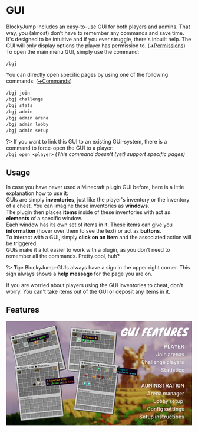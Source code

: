 # GUI
BlockyJump includes an easy-to-use GUI for both players and admins. That way, you (almost) don't have to remember any commands and save time.  
It's designed to be intuitive and if you ever struggle, there's inbuilt help. The GUI will only display options the player has permission to. ([➜Permissions](permissions.md))  
To open the main menu GUI, simply use the command:  

`/bgj`

You can directly open specific pages by using one of the following commands: ([➜Commands](commands.md))  

`/bgj join`  
`/bgj challenge`  
`/bgj stats`  
`/bgj admin`  
`/bgj admin arena`  
`/bgj admin lobby`  
`/bgj admin setup`

?> If you want to link this GUI to an existing GUI-system, there is a command to force-open the GUI to a player:  
`/bgj open <player>` *(This command doesn't (yet) support specific pages)*

## Usage
In case you have never used a Minecraft plugin GUI before, here is a little explanation how to use it:  
GUIs are simply **inventories**, just like the player's inventory or the inventory of a chest. You can imagine these inventories as **windows**.  
The plugin then places **items** inside of these inventories with act as **elements** of a specific window.  
Each window has its own set of items in it. These items can give you **information** (hover over them to see the text) or act as **buttons**.  
To interact with a GUI, simply **click on an item** and the associated action will be triggered.  
GUIs make it a lot easier to work with a plugin, as you don't need to remember all the commands. Pretty cool, huh?  

?> **Tip:** BlockyJump-GUIs always have a sign in the upper right corner. This sign always shows a **help message** for the page you are on.

If you are worried about players using the GUI inventories to cheat, don't worry. You can't take items out of the GUI or deposit any items in it.

## Features
![GUI Features](_media/gui_features.png ':size=1000')
